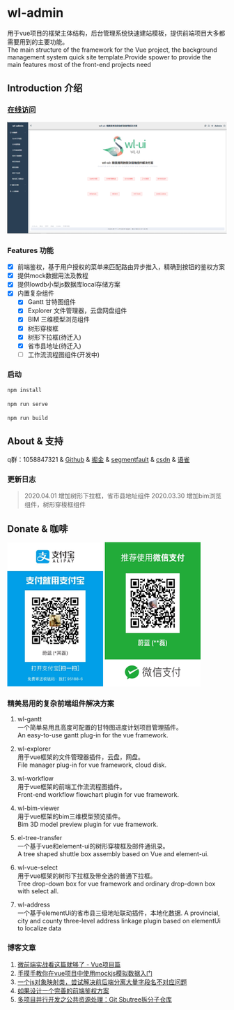 # wl-admin

用于vue项目的框架主体结构，后台管理系统快速建站模板，提供前端项目大多都需要用到的主要功能。   
The main structure of the framework for the Vue project, the background management system quick site template.Provide spower to provide the main features most of the front-end projects need

## Introduction 介绍

### [在线访问](http://wlui.com.cn/)

![预览](/src/assets/images/demo.png)

### Features 功能
- [x] 前端鉴权，基于用户授权的菜单来匹配路由异步推入，精确到按钮的鉴权方案
- [x] 提供mock数据用法及教程
- [x] 提供lowdb小型js数据库local存储方案
- [x] 内置复杂组件
  - [x] Gantt 甘特图组件
  - [x] Explorer 文件管理器，云盘网盘组件
  - [x] BIM 三维模型浏览组件
  - [x] 树形穿梭框
  - [x] 树形下拉框(待迁入)
  - [x] 省市县地址(待迁入)
  - [ ] 工作流流程图组件(开发中)

### 启动

```
npm install 

npm run serve

npm run build
```

## About & 支持
q群：1058847321   &
[Github](https://github.com/hql7)   &
[掘金](https://juejin.im/user/591d141e0ce46300692184a4)   &
[segmentfault](https://segmentfault.com/u/weilan_595deafa69d76)   &
[csdn](https://blog.csdn.net/qq_15390381)   &
[语雀](https://www.yuque.com/huoqilei)

### 更新日志
> 2020.04.01 增加树形下拉框，省市县地址组件
> 2020.03.30 增加bim浏览组件，树形穿梭框组件

## Donate & 咖啡
<div>
<img src="/src/assets/images/apply.jpg" height="330" width="220" >

<img src="/src/assets/images/wx.jpg" height="330" width="220" >
 </div>

### 精美易用的复杂前端组件解决方案
1. wl-gantt   
一个简单易用且高度可配置的甘特图进度计划项目管理插件。    
An easy-to-use gantt plug-in for the vue framework.   

2. wl-explorer    
用于vue框架的文件管理器插件，云盘，网盘。   
File manager plug-in for vue framework, cloud disk.

3. wl-workflow    
用于vue框架的前端工作流流程图插件。   
Front-end workflow flowchart plugin for vue framework.

4. wl-bim-viewer    
用于vue框架的bim三维模型预览插件。    
Bim 3D model preview plugin for vue framework.

5. el-tree-transfer   
一个基于vue和element-ui的树形穿梭框及邮件通讯录。   
A tree shaped shuttle box assembly based on Vue and element-ui. 

6. wl-vue-select    
用于vue框架的树形下拉框及带全选的普通下拉框。   
Tree drop-down box for vue framework and ordinary drop-down box with select all.

7. wl-address     
一个基于elementUi的省市县三级地址联动插件，本地化数据.
A provincial, city and county three-level address linkage plugin based on elementUi to localize data

### 博客文章

1. [微前端实战看这篇就够了 - Vue项目篇](https://juejin.im/post/5e1824296fb9a02fde20fec9)
2. [手摸手教你在vue项目中使用mockjs模拟数据入门](https://juejin.im/post/5e60d78a6fb9a07cae136dd1)
3. [一个js对象映射类，尝试解决前后端分离大量字段名不对应问题](https://juejin.im/post/5e0d8af2f265da5d5201579b)
4. [如果设计一个完善的前端鉴权方案](https://juejin.im/post/5ddf9c2d6fb9a0719d5967e6)
5. [多项目并行开发之公共资源处理：Git Sbutree拆分子仓库](https://juejin.im/post/5dd7bf11f265da7de846bf77)



